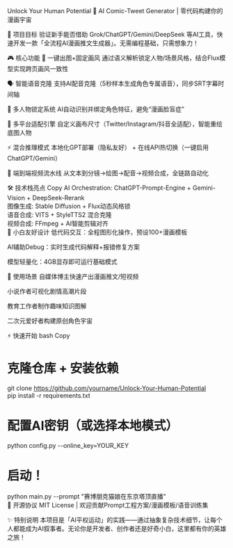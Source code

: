 Unlock Your Human Potential 🚀
AI Comic-Tweet Generator | 零代码构建你的漫画宇宙

🌟 项目目标
验证新手能否借助 Grok/ChatGPT/Gemini/DeepSeek 等AI工具，快速开发一款「全流程AI漫画推文生成器」。无需编程基础，只需想象力！

🎮 核心功能
🎨 一键出图+固定画风
通过语义解析锁定人物/场景风格，结合Flux模型实现跨页画风一致性

🗣️ 智能语音克隆
支持AI配音克隆（5秒样本生成角色专属语音），同步SRT字幕时间轴

🧩 多人物锁定系统
AI自动识别并绑定角色特征，避免“漫画脸盲症”

📐 多平台适配引擎
自定义画布尺寸（Twitter/Instagram/抖音全适配），智能重绘底图人物

⚡ 混合推理模式
本地化GPT部署（隐私友好） + 在线API热切换（一键启用ChatGPT/Gemini）

🎥 端到端视频流水线
从文本到分镜→绘图→配音→视频合成，全链路自动化

🛠️ 技术栈亮点
Copy
AI Orchestration: ChatGPT-Prompt-Engine + Gemini-Vision + DeepSeek-Rerank  
图像生成: Stable Diffusion + Flux动态风格锁  
语音合成: VITS + StyleTTS2 混合克隆  
视频合成: FFmpeg + AI智能剪辑对齐  
🚀 小白友好设计
低代码交互：全程图形化操作，预设100+漫画模板

AI辅助Debug：实时生成代码解释+报错修复方案

模型轻量化：4GB显存即可运行基础模式

📖 使用场景
自媒体博主快速产出漫画推文/短视频

小说作者可视化剧情高潮片段

教育工作者制作趣味知识图解

二次元爱好者构建原创角色宇宙

⚡ 快速开始
bash
Copy
# 克隆仓库 + 安装依赖  
git clone https://github.com/yourname/Unlock-Your-Human-Potential  
pip install -r requirements.txt  

# 配置AI密钥（或选择本地模式）  
python config.py --online_key=YOUR_KEY  

# 启动！  
python main.py --prompt "赛博朋克猫娘在东京塔顶直播"  
📜 开源协议
MIT License | 欢迎贡献Prompt工程方案/漫画模板/语音训练集

✨ 特别说明
本项目是「AI平权运动」的实践——通过抽象复杂技术细节，让每个人都能成为AI叙事者。无论你是开发者、创作者还是好奇小白，这里都有你的英雄之旅！
